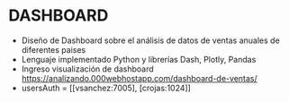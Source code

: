 
# DASHBOARD

* Diseño de Dashboard sobre el análisis de datos de ventas anuales de diferentes paises
* Lenguaje implementado Python y librerías Dash, Plotly, Pandas
* Ingreso visualización de dashboard https://analizando.000webhostapp.com/dashboard-de-ventas/
* usersAuth = [[vsanchez:7005], [crojas:1024]]
